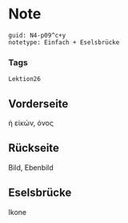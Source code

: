# Note
```
guid: N4-p09^c+y
notetype: Einfach + Eselsbrücke
```

### Tags
```
Lektion26
```

## Vorderseite
ἡ εἰκών, όνος

## Rückseite
Bild, Ebenbild

## Eselsbrücke
Ikone
